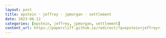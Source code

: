 ```yaml
---
layout: post
title: epstein · jeffrey · jpmorgan · settlement
date: 2023-06-12
categories: [epstein, jeffrey, jpmorgan, settlement]
content_url: https://papercliff.github.io/redirect/?q=epstein+jeffrey+jpmorgan+settlement&tbs=cdr:1,cd_min:6/11/2023,cd_max:6/13/2023
---
```

